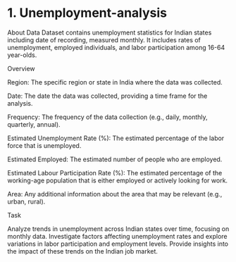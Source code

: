 # 1. Unemployment-analysis
About Data
Dataset contains unemployment statistics for Indian states including date of recording, measured monthly. It includes rates of unemployment, employed individuals, and labor participation among 16-64 year-olds.

Overview

Region: The specific region or state in India where the data was collected.

Date: The date the data was collected, providing a time frame for the analysis.

Frequency: The frequency of the data collection (e.g., daily, monthly, quarterly, annual).

Estimated Unemployment Rate (%): The estimated percentage of the labor force that is unemployed.

Estimated Employed: The estimated number of people who are employed.

Estimated Labour Participation Rate (%): The estimated percentage of the working-age population that is either employed or actively looking for work.

Area: Any additional information about the area that may be relevant (e.g., urban, rural).

Task

Analyze trends in unemployment across Indian states over time, focusing on monthly data. Investigate factors affecting unemployment rates and explore variations in labor participation and employment levels. Provide insights into the impact of these trends on the Indian job market.
